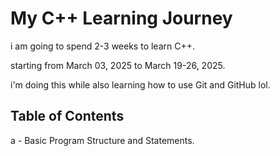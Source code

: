 # My C++ Learning Journey

i am going to spend 2-3 weeks to learn C++.

starting from March 03, 2025 to March 19-26, 2025.

i'm doing this while also learning how to use Git and GitHub lol.

## Table of Contents

a - Basic Program Structure and Statements.